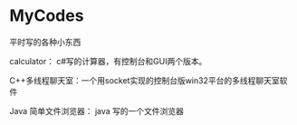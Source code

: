 # MyCodes

平时写的各种小东西

calculator： c#写的计算器，有控制台和GUI两个版本。

C++多线程聊天室：一个用socket实现的控制台版win32平台的多线程聊天室软件

Java 简单文件浏览器： java 写的一个文件浏览器
